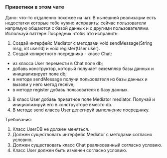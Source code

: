 
###  Приветики в этом чате

Дано: что-то отдаленно похожее на чат.
В нынешней реализации есть недостатки которые тебе нужно исправить:
сейчас пользователи напрямую общаются с базой данных и с другими пользователями.
Используй паттерн Посредник чтобы это исправить:
1. Создай интерфейс Mediator с методами void sendMessage(String msg, int userId) и void register(User user).
2. Создай конкретного посредника - класс Chat:
- из класса User перемести в Chat поле db;
- добавь конструктор, который получает экземпляр базы данных и инициализирует поле db;
- в методе sendMessage получи пользователя из базы данных и вызови у него метод receive;
- в методе register добавь пользователя в базу данных.
3. В класс User добавь приватное поле Mediator mediator. Получай и инициализируй его в конструкторе вместо db.
4. В методе send класса User делегируй выполнение посреднику.


Требования:
1.	Класс UserDB не должен меняться.
2.	Должен существовать интерфейс Mediator с методами согласно условию.
3.	Должен существовать класс Chat реализованный согласно условию.
4.	Класс User должен быть изменен согласно условию.


